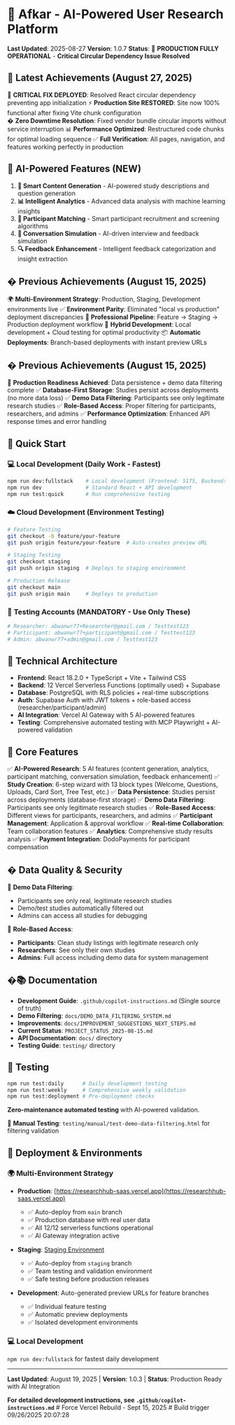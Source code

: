 # 🧠 Afkar - AI-Powered User Research Platform

**Last Updated**: 2025-08-27
**Version**: 1.0.7
**Status**: 🚀 **PRODUCTION FULLY OPERATIONAL** - **Critical Circular Dependency Issue Resolved**

## 🎉 Latest Achievements (August 27, 2025)

🔧 **CRITICAL FIX DEPLOYED**: Resolved React circular dependency preventing app initialization
⚡ **Production Site RESTORED**: Site now 100% functional after fixing Vite chunk configuration  
� **Zero Downtime Resolution**: Fixed vendor bundle circular imports without service interruption
📊 **Performance Optimized**: Restructured code chunks for optimal loading sequence
✅ **Full Verification**: All pages, navigation, and features working perfectly in production

## 🎯 AI-Powered Features (NEW)

1. **🧠 Smart Content Generation** - AI-powered study descriptions and question generation
2. **📊 Intelligent Analytics** - Advanced data analysis with machine learning insights
3. **🎯 Participant Matching** - Smart participant recruitment and screening algorithms
4. **💬 Conversation Simulation** - AI-driven interview and feedback simulation
5. **🔍 Feedback Enhancement** - Intelligent feedback categorization and insight extraction

## � Previous Achievements (August 15, 2025)

🌍 **Multi-Environment Strategy**: Production, Staging, Development environments live
✅ **Environment Parity**: Eliminated "local vs production" deployment discrepancies
🚀 **Professional Pipeline**: Feature → Staging → Production deployment workflow
🔄 **Hybrid Development**: Local development + Cloud testing for optimal productivity
📦 **Automatic Deployments**: Branch-based deployments with instant preview URLs

## � Previous Achievements (August 15, 2025)

🎯 **Production Readiness Achieved**: Data persistence + demo data filtering complete
✅ **Database-First Storage**: Studies persist across deployments (no more data loss)
✅ **Demo Data Filtering**: Participants see only legitimate research studies
✅ **Role-Based Access**: Proper filtering for participants, researchers, and admins
✅ **Performance Optimization**: Enhanced API response times and error handling

## 🚀 Quick Start

### 💻 **Local Development** (Daily Work - Fastest)
```bash
npm run dev:fullstack    # Local development (Frontend: 5175, Backend: 3003)
npm run dev              # Standard React + API development
npm run test:quick       # Run comprehensive testing
```

### ☁️ **Cloud Development** (Environment Testing)
```bash
# Feature Testing
git checkout -b feature/your-feature
git push origin feature/your-feature  # Auto-creates preview URL

# Staging Testing  
git checkout staging
git push origin staging  # Deploys to staging environment

# Production Release
git checkout main
git push origin main     # Deploys to production
```

### 🧪 **Testing Accounts** (MANDATORY - Use Only These)
```bash
# Researcher: abwanwr77+Researcher@gmail.com / Testtest123
# Participant: abwanwr77+participant@gmail.com / Testtest123  
# Admin: abwanwr77+admin@gmail.com / Testtest123
```

## 📁 Technical Architecture

- **Frontend**: React 18.2.0 + TypeScript + Vite + Tailwind CSS
- **Backend**: 12 Vercel Serverless Functions (optimally used) + Supabase
- **Database**: PostgreSQL with RLS policies + real-time subscriptions
- **Auth**: Supabase Auth with JWT tokens + role-based access (researcher/participant/admin)
- **AI Integration**: Vercel AI Gateway with 5 AI-powered features
- **Testing**: Comprehensive automated testing with MCP Playwright + AI-powered validation

## 🎯 Core Features

✅ **AI-Powered Research**: 5 AI features (content generation, analytics, participant matching, conversation simulation, feedback enhancement)
✅ **Study Creation**: 6-step wizard with 13 block types (Welcome, Questions, Uploads, Card Sort, Tree Test, etc.)
✅ **Data Persistence**: Studies persist across deployments (database-first storage)
✅ **Demo Data Filtering**: Participants see only legitimate research studies
✅ **Role-Based Access**: Different views for participants, researchers, and admins
✅ **Participant Management**: Application & approval workflow
✅ **Real-time Collaboration**: Team collaboration features
✅ **Analytics**: Comprehensive study results analysis
✅ **Payment Integration**: DodoPayments for participant compensation

## � Data Quality & Security

🎯 **Demo Data Filtering**: 
- Participants see only real, legitimate research studies
- Demo/test studies automatically filtered out
- Admins can access all studies for debugging

🔐 **Role-Based Access**:
- **Participants**: Clean study listings with legitimate research only
- **Researchers**: See only their own studies
- **Admins**: Full access including demo data for system management

## �📚 Documentation

- **Development Guide**: `.github/copilot-instructions.md` (Single source of truth)
- **Demo Filtering**: `docs/DEMO_DATA_FILTERING_SYSTEM.md`
- **Improvements**: `docs/IMPROVEMENT_SUGGESTIONS_NEXT_STEPS.md`
- **Current Status**: `PROJECT_STATUS_2025-08-15.md`
- **API Documentation**: `docs/` directory
- **Testing Guide**: `testing/` directory

## 🧪 Testing

```bash
npm run test:daily      # Daily development testing
npm run test:weekly     # Comprehensive weekly validation
npm run test:deployment # Pre-deployment checks
```

**Zero-maintenance automated testing** with AI-powered validation.

🔬 **Manual Testing**: `testing/manual/test-demo-data-filtering.html` for filtering validation

## 🚀 Deployment & Environments

### 🌍 **Multi-Environment Strategy**

- **Production**: [https://researchhub-saas.vercel.app](https://researchhub-saas.vercel.app)
  - ✅ Auto-deploy from `main` branch
  - ✅ Production database with real user data
  - ✅ All 12/12 serverless functions operational
  - ✅ AI Gateway integration active

- **Staging**: [Staging Environment](https://researchhub-saas-rmwizk1az-mohmmed-alwakids-projects.vercel.app)
  - ✅ Auto-deploy from `staging` branch  
  - ✅ Team testing and validation environment
  - ✅ Safe testing before production releases

- **Development**: Auto-generated preview URLs for feature branches
  - ✅ Individual feature testing
  - ✅ Automatic preview deployments
  - ✅ Isolated development environments

### 💻 **Local Development**

`npm run dev:fullstack` for fastest daily development

---

**Last Updated**: August 19, 2025 | **Version**: 1.0.3 | **Status**: Production Ready with AI Integration

**For detailed development instructions, see `.github/copilot-instructions.md`**
#   F o r c e   V e r c e l   R e b u i l d   -   S e p t   1 5 ,   2 0 2 5  
 #   B u i l d   t r i g g e r   0 9 / 2 6 / 2 0 2 5   2 0 : 0 7 : 2 8  
 